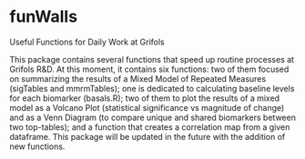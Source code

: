 # funWalls
Useful Functions for Daily Work at Grifols

This package contains several functions that speed up routine processes at Grifols R&D. At this moment, it contains six functions: two of them focused on summarizing the results of a Mixed Model of Repeated Measures (sigTables and mmrmTables); one is dedicated to calculating baseline levels for each biomarker (basals.R); two of them to plot the results of a mixed model as a Volcano Plot (statistical significance vs magnitude of change) and as a Venn Diagram (to compare unique and shared biomarkers between two top-tables); and a function that creates a correlation map from a given dataframe. This package will be updated in the future with the addition of new functions.
